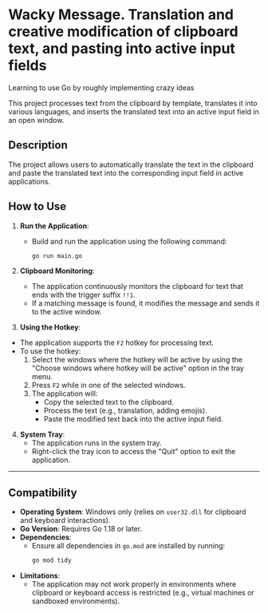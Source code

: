 # Wacky Message. Translation and creative modification of clipboard text, and pasting into active input fields

Learning to use Go by roughly implementing crazy ideas

This project processes text from the clipboard by template, translates it into various languages, and inserts the translated text into an active input field in an open window.

## Description

The project allows users to automatically translate the text in the clipboard and paste the translated text into the corresponding input field in active applications.
## How to Use

1. **Run the Application**:
    - Build and run the application using the following command:
      ```bash
      go run main.go
      ```

2. **Clipboard Monitoring**:
    - The application continuously monitors the clipboard for text that ends with the trigger suffix `!!1`.
    - If a matching message is found, it modifies the message and sends it to the active window.

3. **Using the Hotkey**:
- The application supports the `F2` hotkey for processing text.
- To use the hotkey:
    1. Select the windows where the hotkey will be active by using the "Choose windows where hotkey will be active" option in the tray menu.
    2. Press `F2` while in one of the selected windows.
    3. The application will:
        - Copy the selected text to the clipboard.
        - Process the text (e.g., translation, adding emojis).
        - Paste the modified text back into the active input field.

4. **System Tray**:
    - The application runs in the system tray.
    - Right-click the tray icon to access the "Quit" option to exit the application.

---

## Compatibility

- **Operating System**: Windows only (relies on `user32.dll` for clipboard and keyboard interactions).
- **Go Version**: Requires Go 1.18 or later.
- **Dependencies**:
    - Ensure all dependencies in `go.mod` are installed by running:
      ```bash
      go mod tidy
      ```
- **Limitations**:
    - The application may not work properly in environments where clipboard or keyboard access is restricted (e.g., virtual machines or sandboxed environments).

